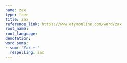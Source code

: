 ```yaml
---
name: zax
type: free
title: zax
reference_link: https://www.etymonline.com/word/zax
root_name: 
root_language: 
denotation: 
word_sums:
- sum: 'Zax + '
  respelling: zax
---
```

